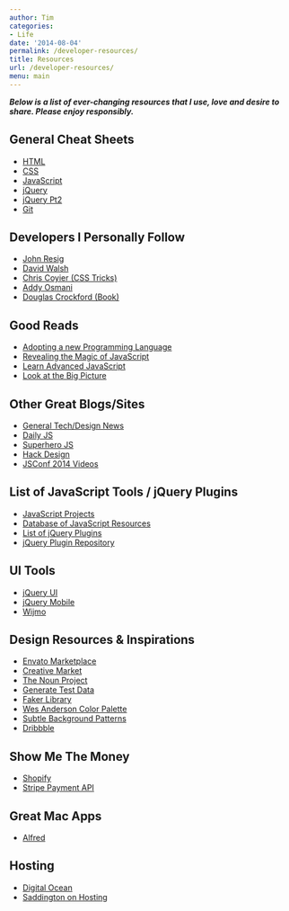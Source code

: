 ```yaml
---
author: Tim
categories:
- Life
date: '2014-08-04'
permalink: /developer-resources/
title: Resources
url: /developer-resources/
menu: main
---
```


***Below is a list of ever-changing resources that I use, love and desire to share. Please enjoy responsibly.***

## General Cheat Sheets

  * [HTML][1]
  * [CSS][2]
  * [JavaScript][3]
  * [jQuery][4]
  * [jQuery Pt2][5]
  * [Git][6]

## Developers I Personally Follow

  * [John Resig][7]
  * [David Walsh][8]
  * [Chris Coyier (CSS Tricks)][9]
  * [Addy Osmani][10]
  * [Douglas Crockford (Book)][11]

## Good Reads

  * [Adopting a new Programming Language][12]
  * [Revealing the Magic of JavaScript][13]
  * [Learn Advanced JavaScript][14]
  * [Look at the Big Picture][15]

## Other Great Blogs/Sites

  * [General Tech/Design News][16]
  * [Daily JS][17]
  * [Superhero JS][18]
  * [Hack Design][19]
  * [JSConf 2014 Videos][20]

## List of JavaScript Tools / jQuery Plugins

  * [JavaScript Projects][21]
  * [Database of JavaScript Resources][22]
  * [List of jQuery Plugins][23]
  * [jQuery Plugin Repository][24]

## UI Tools

  * [jQuery UI][25]
  * [jQuery Mobile][26]
  * [Wijmo][27]

## Design Resources & Inspirations

  * [Envato Marketplace][28]
  * [Creative Market][29]
  * [The Noun Project][30]
  * [Generate Test Data][31]
  * [Faker Library][32]
  * [Wes Anderson Color Palette][33]
  * [Subtle Background Patterns][34]
  * [Dribbble][35]

## Show Me The Money

  * [Shopify][36]
  * [Stripe Payment API][37]

## Great Mac Apps

  * [Alfred][38]

## Hosting

  * [Digital Ocean][39]
  * [Saddington on Hosting][40]

 [1]: http://overapi.com/html/
 [2]: http://overapi.com/css/
 [3]: http://overapi.com/javascript/
 [4]: http://overapi.com/jquery/
 [5]: http://oscarotero.com/jquery/
 [6]: http://overapi.com/git/
 [7]: http://ejohn.org/category/blog/
 [8]: http://davidwalsh.name/
 [9]: http://css-tricks.com/
 [10]: http://addyosmani.com/blog/
 [11]: http://javascript.crockford.com/
 [12]: http://www.annema.me/adopting-a-new-programming-language
 [13]: http://www.sitepoint.com/revealing-magic-javascript
 [14]: http://ejohn.org/apps/learn/
 [15]: http://alistapart.com/column/look-at-the-big-picture
 [16]: http://thenews.im/
 [17]: http://dailyjs.com/
 [18]: http://superherojs.com/
 [19]: https://hackdesign.org/
 [20]: https://www.youtube.com/playlist?list=PL37ZVnwpeshHVd9Zf92zW4UJGWzPHU3o4
 [21]: http://www.javascriptoo.com/
 [22]: http://www.jsdb.io/
 [23]: http://www.unheap.com/
 [24]: http://plugins.jquery.com/
 [25]: http://jqueryui.com/
 [26]: http://jquerymobile.com/
 [27]: http://wijmo.com/
 [28]: http://themeforest.net/
 [29]: https://creativemarket.com/
 [30]: http://thenounproject.com/
 [31]: http://www.databasetestdata.com/
 [32]: https://github.com/marak/Faker.js/
 [33]: http://wesandersonpalettes.tumblr.com/
 [34]: http://subtlepatterns.com/
 [35]: https://dribbble.com/
 [36]: http://www.shopify.com/
 [37]: https://stripe.com/
 [38]: http://www.alfredapp.com/
 [39]: https://www.digitalocean.com/
 [40]: http://john.do/blog-hosting/
 